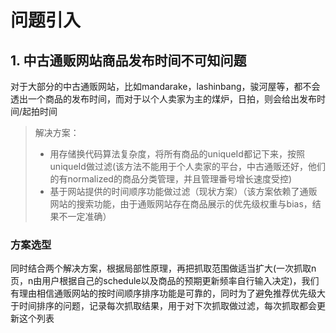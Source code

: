 # 问题引入

## 1. 中古通贩网站商品发布时间不可知问题
对于大部分的中古通贩网站，比如mandarake，lashinbang，骏河屋等，都不会透出一个商品的发布时间，而对于以个人卖家为主的煤炉，日拍，则会给出发布时间/起拍时间

> 解决方案：
> - 用存储换代码算法复杂度，将所有商品的uniqueId都记下来，按照uniqueId做过滤(该方法不能用于个人卖家的平台，中古通贩还好，他们的有normalized的商品分类管理，并且管理番号增长速度受控)
> - 基于网站提供的时间顺序功能做过滤（现状方案）（该方案依赖了通贩网站的搜索功能，由于通贩网站存在商品展示的优先级权重与bias，结果不一定准确）

### 方案选型
同时结合两个解决方案，根据局部性原理，再把抓取范围做适当扩大(一次抓取n页，n由用户根据自己的schedule以及商品的预期更新频率自行输入决定)，我们有理由相信通贩网站的按时间顺序排序功能是可靠的，同时为了避免推荐优先级大于时间排序的问题，记录每次抓取结果，用于对下次抓取做过滤，每次抓取都会更新这个列表

